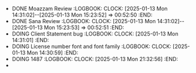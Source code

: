 - DONE Moazzam Review
  :LOGBOOK:
  CLOCK: [2025-01-13 Mon 14:31:02]--[2025-01-13 Mon 15:23:52] =>  00:52:50
  :END:
- DONE Sana Review
  :LOGBOOK:
  CLOCK: [2025-01-13 Mon 14:31:02]--[2025-01-13 Mon 15:23:53] =>  00:52:51
  :END:
- DOING Client Statement bug
  :LOGBOOK:
  CLOCK: [2025-01-13 Mon 14:31:01]
  :END:
- DOING License number font and font family
  :LOGBOOK:
  CLOCK: [2025-01-13 Mon 14:30:59]
  :END:
- DOING 1487
  :LOGBOOK:
  CLOCK: [2025-01-13 Mon 21:32:56]
  :END:
-